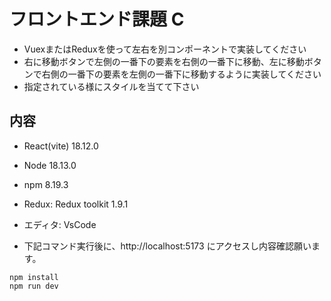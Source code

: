 # フロントエンド課題 C

- VuexまたはReduxを使って左右を別コンポーネントで実装してください
- 右に移動ボタンで左側の一番下の要素を右側の一番下に移動、左に移動ボタンで右側の一番下の要素を左側の一番下に移動するように実装してください
- 指定されている様にスタイルを当てて下さい

## 内容

- React(vite) 18.12.0
- Node 18.13.0
- npm 8.19.3
- Redux: Redux toolkit 1.9.1
- エディタ: VsCode

- 下記コマンド実行後に、http://localhost:5173 にアクセスし内容確認願います。
```
npm install
npm run dev
```